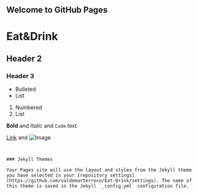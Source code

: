 ## Welcome to GitHub Pages


# Eat&Drink
## Header 2
### Header 3

- Bulleted
- List

1. Numbered
2. List

**Bold** and _Italic_ and `Code` text

[Link](url) and ![Image](src)
```


### Jekyll Themes

Your Pages site will use the layout and styles from the Jekyll theme you have selected in your [repository settings](https://github.com/valdemarterroso/Eat-Drink/settings). The name of this theme is saved in the Jekyll `_config.yml` configuration file.
